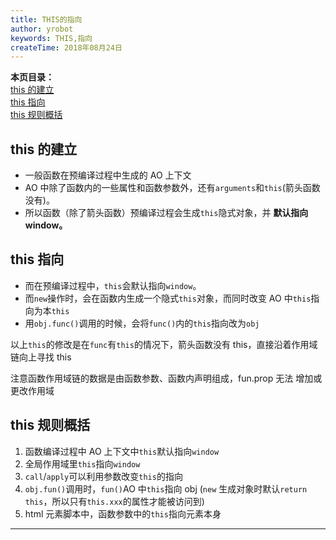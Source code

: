 ```yaml
---
title: THIS的指向
author: yrobot
keywords: THIS,指向
createTime: 2018年08月24日
---
```


**本页目录：**  
[this 的建立](#build)  
[this 指向](#index)  
[this 规则概括](#rule)

## this 的建立

- 一般函数在预编译过程中生成的 AO 上下文
- AO 中除了函数内的一些属性和函数参数外，还有`arguments`和`this`(箭头函数没有)。
- 所以函数（除了箭头函数）预编译过程会生成`this`隐式对象，并 **默认指向 window。**

## this 指向

- 而在预编译过程中，`this`会默认指向`window`。
- 而`new`操作时，会在函数内生成一个隐式`this`对象，而同时改变 AO 中`this`指向为本`this`
- 用`obj.func()`调用的时候，会将`func()`内的`this`指向改为`obj`

以上`this`的修改是在`func`有`this`的情况下，箭头函数没有 this，直接沿着作用域链向上寻找 this

注意函数作用域链的数据是由函数参数、函数内声明组成，fun.prop 无法 增加或更改作用域

## this 规则概括

1. 函数编译过程中 AO 上下文中`this`默认指向`window`
2. 全局作用域里`this`指向`window`
3. `call`/`apply`可以利用参数改变`this`的指向
4. `obj.fun()`调用时，`fun()`AO 中`this`指向 obj (`new` 生成对象时默认`return this`，所以只有`this.xxx`的属性才能被访问到)
5. html 元素脚本中，函数参数中的`this`指向元素本身

---
